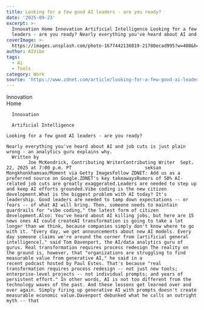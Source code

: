 ```yaml
---
title: Looking for a few good AI leaders - are you ready?
date: '2025-09-23'
excerpt: >-
  Innovation Home Innovation Artificial Intelligence Looking for a few good AI
  leaders - are you ready? Nearly everything you've heard about AI and job...
coverImage: >-
  https://images.unsplash.com/photo-1677442136019-21780ecad995?w=400&h=200&fit=crop&auto=format
author: AIVibe
tags:
  - Ai
  - Tools
category: Work
source: 'https://www.zdnet.com/article/looking-for-a-few-good-ai-leaders-are-you-ready/'
---
```

Innovation      
      Home
    
      Innovation
    
      Artificial Intelligence
       
    Looking for a few good AI leaders - are you ready?
     
    Nearly everything you've heard about AI and job cuts is just plain wrong - an analytics guru explains why.
      Written by 
            Joe McKendrick, Contributing WriterContributing Writer  Sept. 22, 2025 at 7:00 p.m. PT                           seksan Mongkhonkhamsao/Moment via Getty ImagesFollow ZDNET: Add us as a preferred source on Google.ZDNET's key takeawaysRumors of 50% AI-related job cuts are greatly exaggerated.Leaders are needed to step up and keep AI efforts grounded.Vibe coding is the new citizen development.What is the biggest problem with AI today? It's leadership. Good leaders are needed to tamp down expectations -- or fears -- of what AI will bring. Then, someone needs to maintain guardrails for "vibe coding," the latest form of citizen development.Also: You've heard about AI killing jobs, but here are 15 news ones AI could createAI transformation is going to take a lot longer than we think, because companies simply don't know where to go with it. "Every day, we get announcements about new AI models. Every day someone claims we're around the corner from [artificial general intelligence]," said Tom Davenport, the AI/data analytics guru of gurus. Real transformation requires process redesign The reality on the ground is, however, that "organizations are struggling to find measurable value from generative AI," he said in a recent podcast hosted by Paul Estes. That's because "real transformation requires process redesign -- not just new tools; enterprise-level projects -- not individual prompts; and years of persistent effort." In other words, AI is not too different from the technology waves of the past. And these lessons get learned over and over again. Simply firing up generative AI with prompts doesn't create measurable economic value.Davenport debunked what he calls an outright myth -- that
